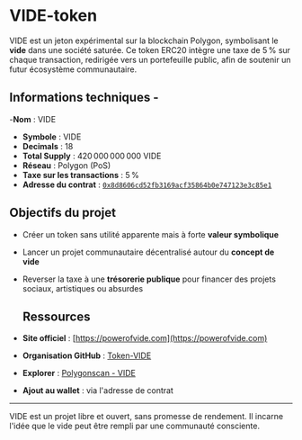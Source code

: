 # VIDE-token 

VIDE est un jeton expérimental sur la blockchain Polygon, symbolisant le **vide** dans une société saturée. Ce token ERC20 intègre une taxe de 5 % sur chaque transaction, redirigée vers un portefeuille public, afin de soutenir un futur écosystème communautaire.

## Informations techniques - 

-**Nom** : VIDE
- **Symbole** : VIDE
- **Decimals** : 18
- **Total Supply** : 420 000 000 000 VIDE
- **Réseau** : Polygon (PoS)
- **Taxe sur les transactions** : 5 %
- **Adresse du contrat** : [`0x8d8606cd52fb3169acf35864b0e747123e3c85e1`](https://polygonscan.com/address/0x8d8606cd52fb3169acf35864b0e747123e3c85e1)

## Objectifs du projet 

- Créer un token sans utilité apparente mais à forte **valeur symbolique** 
- Lancer un projet communautaire décentralisé autour du **concept de vide**
- Reverser la taxe à une **trésorerie publique** pour financer des projets sociaux, artistiques ou absurdes

  ## Ressources

- **Site officiel** : [https://powerofvide.com](https://powerofvide.com)
- **Organisation GitHub** : [Token-VIDE](https://github.com/Token-VIDE)
- **Explorer** : [Polygonscan - VIDE](https://polygonscan.com/token/0x8eaD315375E46fa1bC7dBDd4b5F406b9009Ffa59)
- **Ajout au wallet** : via l'adresse de contrat

--- 

VIDE est un projet libre et ouvert, sans promesse de rendement. Il incarne l'idée que le vide peut être rempli par une communauté consciente.
